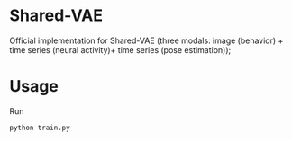# Shared-VAE
Official implementation for Shared-VAE (three modals: image (behavior) + time series (neural activity)+ time series (pose estimation)); 
 
# Usage
Run 
```
python train.py
```

